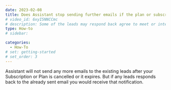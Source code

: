 ```yaml
---
date: 2023-02-08
title: Does Assistant stop sending further emails if the plan or subscription is cancelled or expires?
# video_id: 6xyI5NNCCmc
# description: Some of the leads may respond back agree to meet or interested to proceed further and you may want to send a reply immeditely with your shared calender. So the lead can book the meeting.
type: How-to
# sidebar:

categories:
  - How-To
# set: getting-started
# set_order: 3
---
```

Assistant will not send any more emails to the existing leads after your Subscription or Plan is cancelled or it expires.
But if any leads responds back to the already sent email you would receive that notification.